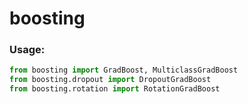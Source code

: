 # boosting

### Usage:

```python
from boosting import GradBoost, MulticlassGradBoost
from boosting.dropout import DropoutGradBoost
from boosting.rotation import RotationGradBoost
```